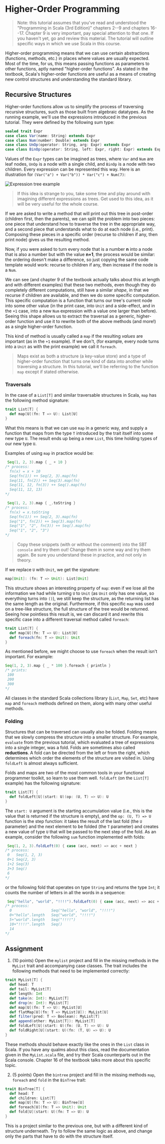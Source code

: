 # Higher-Order Programming

> Note: this tutorial assumes that you've read and understood the "Programming in Scala (3rd Edition)" chapters 2--9 and chapters 16--17. Chapter 9 is very important, pay special attention to that one. If you haven't yet, go and review this material. The tutorial will outline specific ways in which we use Scala in this course.

Higher-order programming means that we can use certain abstractions (functions, methods, etc.) in places where values are usually expected. Most of the time, for us, this means passing functions as parameters to other functions, aptly named "higher-order functions". As stated in the textbook, Scala's higher-order functions are useful as a means of creating new control structures and understanding the standard library.

## Recursive Structures

Higher-order functions allow us to simplify the process of traversing recursive structures, such as those built from algebraic datatypes. As the running example, we'll use the expressions introduced in the previous tutorial. They were defined by the following sum type:

```scala
sealed trait Expr
case class Var(name: String) extends Expr
case class Num(number: Double) extends Expr
case class UnOp(operator: String, arg: Expr) extends Expr
case class BinOp(operator: String, left: Expr, right: Expr) extends Expr
```

Values of the `Expr` types can be imagined as trees, where `Var` and `Num` are leaf nodes, `UnOp` is a node with a single child, and `BinOp` is a node with two children. Every expression can be represented this way. Here is an illustration for `(Var("a") + Var("b")) * Var("c") + Num(7)`:

![Expression tree example](https://upload.wikimedia.org/wikipedia/commons/thumb/9/98/Exp-tree-ex-11.svg/250px-Exp-tree-ex-11.svg.png)

> If this idea is strange to you, take some time and play around with imagining different expressions as trees. Get used to this idea, as it will be very useful for the whole course.

If we are asked to write a method that will print out this tree in post-order (children first, then the parents), we can split the problem into two pieces: one piece that understand how to traverse the tree in the appropriate way, and a second piece that understands what to do at each node (i.e., print). Composing these pieces in a specific order (recurse to children if any, then print node) gives us the resulting method.

Now, if you were asked to turn every node that is a number **n** into a node that is also a number but with the value  **n+1**, the process would be similar: the ordering doesn't make a difference, so just copying the same code template would work: recurse to children if any, then increase if the node is a `Num`.

We can see (and chapter 9 of the textbook actually talks about this at length and with different examples) that these two methods, even though they do completely different computations, still have a similar _shape_, in that we recurse if children are available, and then we do some specific computation. This specific computation is a function that turns our tree's current node into some other value (in the print case, into `Unit` and a side-effect, and in the `+1` case, into a new `Num` expression with a value one larger than before). Seeing this shape allows us to extract the traversal as a generic, higher-order function and use it to rewrite both of the above methods (and more!) as a single higher-order function.

This kind of method is usually called a `map` if the resulting _values_ are important (as in the `+1` example). If we don't, (for example, every node turns into a `Unit` as with the print example) we call it `foreach`.

> Maps exist as both a structure (a key-value store) and a type of higher-order function that turns one kind of data into another while traversing a structure. In this tutorial, we'll be referring to the function `map` except if stated otherwise.

### Traversals

In the case of a `List[T]` and similar traversable structures in Scala, `map` has the following method signature:

```scala
trait List[T] {
  def map[U](fn: T => U): List[U]
}
```

What this means is that we can use `map` in a generic way, and supply a function that maps from the type `T` introduced by the trait itself into some new type `U`. The result ends up being a new `List`, this time holding types of our new type `U`.

Examples of using `map` in practice would be:

```scala
 Seq(1, 2, 3).map { _ + 10 }
/* process:
  fn(x) = x + 10
  Seq(fn(1)) ++ Seq(2, 3).map(fn)
  Seq(11, fn(2)) ++ Seq(3).map(fn)
  Seq(11, 12, fn(3)) ++ Seq().map(fn)
  Seq(11, 12, 13)
*/

 Seq(1, 2, 3).map { _.toString }
/* process:
  fn(x) = x.toString
  Seq(fn(1)) ++ Seq(2, 3).map(fn)
  Seq("1", fn(2)) ++ Seq(3).map(fn)
  Seq("1", "2", fn(3)) ++ Seq().map(fn)
  Seq("1", "2", "3")
*/
```

> Copy these snippets (with or without the comment) into the SBT `console` and try them out! Change them in some way and try them again. Be sure you understand these in practice, and not only in theory.

If we replace `U` with `Unit`, we get the signature:

```scala
map[Unit]: (fn: T => Unit): List[Unit]
```

This structure shows an interesting property of `map`: even if we lose all the information we had while turning `U` to `Unit` (as `Unit` only has one value, so everything turns into `()`), we still keep the structure, as the returning list has the same length as the original. Furthermore, if this specific `map` was used on a tree-like structure, the full structure of the tree would be returned. Seeing how pointless this result is, we can discard it and rewrite this specific case into a different traversal method called `foreach`:

```scala
trait List[T] {
  def map[U](fn: T => U): List[U]
  def foreach(fn: T => Unit): Unit
}
```

As mentioned before, we might choose to use `foreach` when the result isn't important. For example:

```scala
Seq(1, 2, 3).map { _ * 100 }.foreach { println }
/* prints:
 100
 200
 300
*/
```

All classes in the standard Scala collections library (`List`, `Map`, `Set`, etc) have `map` and `foreach` methods defined on them, along with many other useful methods.

### Folding

Structures that can be traversed can usually also be folded. Folding means that we slowly compress the structure into a smaller structure. For example, `evaluate` from the previous tutorial, which evaluated a tree of expressions into a single integer, was a fold. Folds are sometimes also called **reductions**. A fold can be directed from the left or from the right, which determines which order the elements of the structure are visited in. Using `foldLeft` is almost always sufficient.

Folds and maps are two of the most common tools in your functional programmer toolkit, so learn to use them well. `foldLeft` (on the `List[T]` example) has the following signature:

```scala
trait List[T] {
  def foldLeft[U](start: U)(op: (U, T) => U): U
}
```

The `start: U` argument is the starting accumulation value (i.e., this is the value that is returned if the structure is empty), and the `op: (U, T) => U` function is the step function: it takes the result of the last fold (the `U` parameter) and the next element to be folded (the `T` parameter) and creates a new value of type `U` that will be passed to the next step of the fold. As an example, consider the following `sum` function implemented with folds:

```scala
 Seq(1, 2, 3).foldLeft(0) { case (acc, next) => acc + next }
/* process:
 0   Seq(1, 2, 3)
 0+1 Seq(2, 3)
 1+2 Seq(3)
 3+3 Seq()
 6
*/
```

or the following fold that operates on type `String` and returns the type `Int`; it counts the number of letters in all the words in a sequence:

```scala
 Seq("hello", "world", "!!!!").foldLeft(0) { case (acc, next) => acc + next.length }
/* process:
  0                  Seq("hello", "world", "!!!!")
  0+"hello".length   Seq("world", "!!!!")
  5+"world".length   Seq("!!!!")
  10+"!!!!".length   Seq()
  14
*/
```

## Assignment

[//]: # (Same thing about needing more explicit directions.)

1. (10 points) Open the `mylist` project and fill in the missing methods in the `MyList` trait and accompanying case classes. The trait includes the following methods that need to be implemented correctly:

```scala
trait MyList[T] {
  def head: T
  def tail: MyList[T]
  def length: Int
  def take(n: Int): MyList[T]
  def drop(n: Int): MyList[T]
  def map[U](fn: T => U): MyList[U]
  def flatMap[U](fn: T => MyList[U]): MyList[U]
  def filter(pred: T => Boolean): MyList[T]
  def append(other: MyList[T]): MyList[T]
  def foldLeft[U](start: U)(fn: (U, T) => U): U
  def foldRight[U](start: U)(fn: (T, U) => U): U
}
```

These methods should behave exactly like the ones in the `List` class in Scala. If you have any qualms about this class, read the documentation given in the `MyList.scala` file, and try their Scala counterparts out in the Scala console. Chapter 16 of the textbook talks more about this specific topic.

2. (5 points) Open the `bintree` project and fill in the missing methods `map`, `foreach` and `fold` in the `BinTree` trait:

```scala
trait BinTree[T] {
  def head: T
  def children: List[T]
  def map[U](fn: T => U): BinTree[U]
  def foreach[U](fn: T => Unit): Unit
  def fold[U](start: U)(fn: T => U): U
}
```

This is a project similar to the previous one, but with a different kind of structure underneath. Try to follow the same logic as above, and change only the parts that have to do with the structure itself.

[//]: # (Again, I think we should use unit tests to give them examples.)
